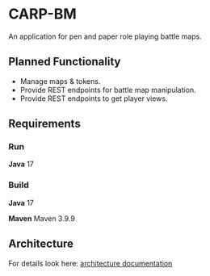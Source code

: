 # CARP-BM
An application for pen and paper role playing battle maps.


## Planned Functionality

* Manage maps & tokens.
* Provide REST endpoints for battle map manipulation.
* Provide REST endpoints to get player views.


## Requirements

### Run

**Java** 17


### Build

**Java** 17

**Maven** Maven 3.9.9


## Architecture

For details look here: [architecture documentation](docs/architecture/architecture.md)
